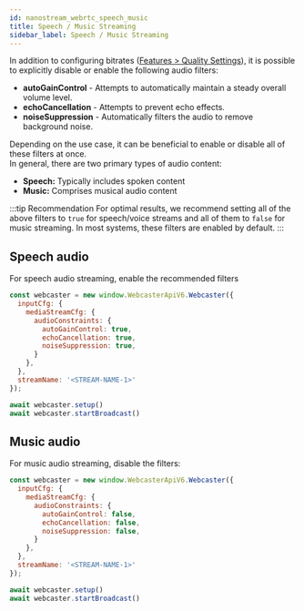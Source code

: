 ```yaml
---
id: nanostream_webrtc_speech_music
title: Speech / Music Streaming
sidebar_label: Speech / Music Streaming
---
```


In addition to configuring bitrates ([Features > Quality Settings](./nanostream_webrtc_quality/)),
it is possible to explicitly disable or enable the following audio filters:

- **autoGainControl** - Attempts to automatically maintain a steady overall volume level.
- **echoCancellation** - Attempts to prevent echo effects.
- **noiseSuppression** - Automatically filters the audio to remove background noise.

Depending on the use case, it can be beneficial to enable or disable all of these filters at once. <br/>
In general, there are two primary types of audio content:

- **Speech:** Typically includes spoken content
- **Music:** Comprises musical audio content

:::tip Recommendation
For optimal results, we recommend setting all of the above filters to `true` for speech/voice streams and all of them to `false` for music streaming. In most systems, these filters are enabled by default.
:::

## Speech audio

For speech audio streaming, enable the recommended filters

```js
const webcaster = new window.WebcasterApiV6.Webcaster({
  inputCfg: {
    mediaStreamCfg: {
      audioConstraints: {
        autoGainControl: true,
        echoCancellation: true,
        noiseSuppression: true,
      }
    },
  },
  streamName: '<STREAM-NAME-1>'
});

await webcaster.setup()
await webcaster.startBroadcast()
```

## Music audio

For music audio streaming, disable the filters:

```js
const webcaster = new window.WebcasterApiV6.Webcaster({
  inputCfg: {
    mediaStreamCfg: {
      audioConstraints: {
        autoGainControl: false,
        echoCancellation: false,
        noiseSuppression: false,
      }
    },
  },
  streamName: '<STREAM-NAME-1>'
});

await webcaster.setup()
await webcaster.startBroadcast()
```